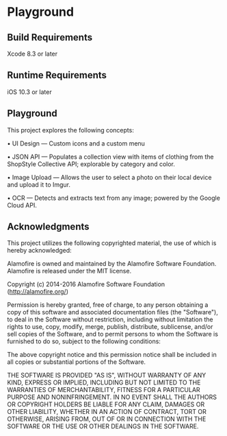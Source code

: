 # Playground

## Build Requirements
Xcode 8.3 or later

## Runtime Requirements
iOS 10.3 or later

## Playground
This project explores the following concepts:

• UI Design — Custom icons and a custom menu 

• JSON API — Populates a collection view with items of clothing from the ShopStyle Collective API; explorable by category and color. 

• Image Upload — Allows the user to select a photo on their local device and upload it to Imgur.

• OCR — Detects and extracts text from any image; powered by the Google Cloud API.


## Acknowledgments
This project utilizes the following copyrighted material, the use of which is hereby acknowledged:

Alamofire is owned and maintained by the Alamofire Software Foundation. Alamofire is released under the MIT license.

Copyright (c) 2014-2016 Alamofire Software Foundation (http://alamofire.org/)

Permission is hereby granted, free of charge, to any person obtaining a copy
of this software and associated documentation files (the "Software"), to deal
in the Software without restriction, including without limitation the rights
to use, copy, modify, merge, publish, distribute, sublicense, and/or sell
copies of the Software, and to permit persons to whom the Software is
furnished to do so, subject to the following conditions:

The above copyright notice and this permission notice shall be included in
all copies or substantial portions of the Software.

THE SOFTWARE IS PROVIDED "AS IS", WITHOUT WARRANTY OF ANY KIND, EXPRESS OR
IMPLIED, INCLUDING BUT NOT LIMITED TO THE WARRANTIES OF MERCHANTABILITY,
FITNESS FOR A PARTICULAR PURPOSE AND NONINFRINGEMENT. IN NO EVENT SHALL THE
AUTHORS OR COPYRIGHT HOLDERS BE LIABLE FOR ANY CLAIM, DAMAGES OR OTHER
LIABILITY, WHETHER IN AN ACTION OF CONTRACT, TORT OR OTHERWISE, ARISING FROM,
OUT OF OR IN CONNECTION WITH THE SOFTWARE OR THE USE OR OTHER DEALINGS IN
THE SOFTWARE.



